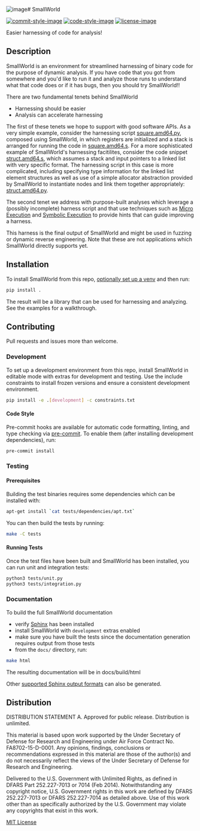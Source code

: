 ![image](https://github.com/user-attachments/assets/d93fa216-7daf-477e-ac60-a899f62aa78b)# SmallWorld

[![commit-style-image]][conventional]
[![code-style-image]][black]
[![license-image]][mit]

Easier harnessing of code for analysis!

## Description

SmallWorld is an environment for streamlined harnessing of binary code for the
purpose of dynamic analysis. If you have code that you got from somewhere and
you'd like to run it and analyze those runs to understand what that code does
or if it has bugs, then you should try SmallWorld!!

There are two fundamental tenets behind SmallWorld
* Harnessing should be easier
* Analysis can accelerate harnessing

The first of these tenets we hope to support with good software APIs. As a very
simple example, consider the harnessing script
[square.amd64.py](https://github.com/smallworld-re/smallworld/blob/main/tests/square.amd64.py),
composed using SmallWorld, in which registers are initialized and a stack is
arranged for running the code in
[square.amd64.s](https://github.com/smallworld-re/smallworld/blob/main/tests/square.amd64.s).
For a more sophisticated example of SmallWorld's harnessing facitilites,
consider the code snippet
[struct.amd64.s](https://github.com/smallworld-re/smallworld/blob/main/tests/struct.amd64.s),
which assumes a stack and input pointers to a linked list with very specific
format. The harnessing script in this case is more complicated, including
specifying type information for the linked list element structures as well as
use of a simple allocator abstraction provided by SmallWorld to instantiate
nodes and link them together appropriately:
[struct.amd64.py](https://github.com/smallworld-re/smallworld/blob/main/tests/struct.py).

The second tenet we address with purpose-built analyses which leverage a
(possibly incomplete) harness script and that use techniques such as [Micro
Execution](https://www.microsoft.com/en-us/research/wp-content/uploads/2016/02/microx.pdf)
and [Symbolic
Execution](https://en.wikipedia.org/wiki/Symbolic_execution#:~:text=In%20computer%20science%2C%20symbolic%20execution,of%20a%20program%20to%20execute)
to provide hints that can guide improving a harness. 

This harness is the final output of SmallWorld and might be used in fuzzing or
dynamic reverse engineering. Note that these are not applications which
SmallWorld directly supports yet.


## Installation

To install SmallWorld from this repo, [optionally set up a venv](https://docs.python.org/3/library/venv.html) and then run:

```bash
pip install .
```

The result will be a library that can be used for harnessing and analyzing.  See the examples for a walkthrough.

## Contributing

Pull requests and issues more than welcome.

### Development

To set up a development environment from this repo, install SmallWorld in
editable mode with extras for development and testing. Use the include
constraints to install frozen versions and ensure a consistent development
environment.

```bash
pip install -e .[development] -c constraints.txt
```

#### Code Style

Pre-commit hooks are available for automatic code formatting, linting, and type
checking via [pre-commit](https://pre-commit.com/). To enable them (after
installing development dependencies), run:

```bash
pre-commit install
```

### Testing

#### Prerequisites

Building the test binaries requires some dependencies which can be installed
with:

```bash
apt-get install `cat tests/dependencies/apt.txt`
```

You can then build the tests by running:

```bash
make -C tests
```

#### Running Tests

Once the test files have been built and SmallWorld has been installed, you can
run unit and integration tests:

```bash
python3 tests/unit.py
python3 tests/integration.py
```

### Documentation

To build the full SmallWorld documentation
* verify [Sphinx](https://www.sphinx-doc.org/) has been installed
* install SmallWorld with `development` extras enabled
* make sure you have built the tests since the documentation generation requires output from those tests
* from the `docs/` directory, run:

```bash
make html
```

The resulting documentation will be in docs/build/html

Other [supported Sphinx output formats](https://www.sphinx-doc.org/en/master/usage/builders/index.html) can also be generated.


## Distribution

DISTRIBUTION STATEMENT A. Approved for public release. Distribution is
unlimited.

This material is based upon work supported by the Under Secretary of Defense
for Research and Engineering under Air Force Contract No. FA8702-15-D-0001. Any
opinions, findings, conclusions or recommendations expressed in this material
are those of the author(s) and do not necessarily reflect the views of the
Under Secretary of Defense for Research and Engineering.

Delivered to the U.S. Government with Unlimited Rights, as defined in DFARS
Part 252.227-7013 or 7014 (Feb 2014). Notwithstanding any copyright notice,
U.S. Government rights in this work are defined by DFARS 252.227-7013 or DFARS
252.227-7014 as detailed above. Use of this work other than as specifically
authorized by the U.S. Government may violate any copyrights that exist in this
work.

[MIT License](LICENSE.txt)

[commit-style-image]: https://img.shields.io/badge/commits-conventional-fe5196.svg
[conventional]: https://www.conventionalcommits.org/en/v1.0.0/
[code-style-image]: https://img.shields.io/badge/code%20style-black-000000.svg
[black]: https://github.com/psf/black
[license-image]: https://img.shields.io/badge/license-MIT-green.svg
[mit]: ./LICENSE.txt
